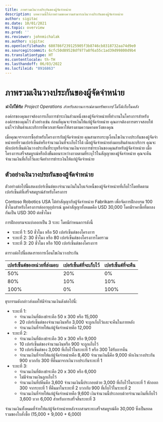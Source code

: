 ```yaml
---
title: ภาพรวมเงินวางประกันของผู้จัดจำหน่าย
description: บทความนี้ให้ภาพรวมของความสามารถเงินวางประกันของผู้จัดจำหน่าย
author: sigitac
ms.date: 10/01/2021
ms.topic: overview
ms.prod: ''
ms.reviewer: johnmichalak
ms.author: sigitac
ms.openlocfilehash: 680786f239125905f3b8746cb8318732aa74d9e0
ms.sourcegitcommit: 6cfc50d89528df977a8f6a55c1ad39d99800d9b4
ms.translationtype: HT
ms.contentlocale: th-TH
ms.lasthandoff: 06/03/2022
ms.locfileid: "8916863"
---
```

# <a name="vendor-retention-overview"></a>ภาพรวมเงินวางประกันของผู้จัดจำหน่าย

_**นำไปใช้กับ:** Project Operations สำหรับสถานการณ์ตามทรัพยากร/ไม่ได้เก็บในคลัง_

องค์กรของคุณอาจต้องการเก็บการชำระเงินส่วนหนึ่งของผู้จัดจำหน่ายที่ทำงานในโครงการสำหรับองค์กรของคุณไว้ ตัวอย่างเช่น ก่อนที่คุณจะจ่ายเงินให้แก่ผู้จัดจำหน่าย คุณอาจต้องการตรวจสอบให้แน่ใจว่าสินค้าและบริการที่พวกเขาจัดหาให้ตรงตามความคาดหวังของคุณ

เมื่อคุณเจรจาการซื้อสำหรับโครงการกับผู้จัดจำหน่าย คุณสามารถระบุเงื่อนไขเงินวางประกันของผู้จัดจำหน่ายยที่รวมเปอร์เซ็นต์หรือจำนวนเงินที่จะเก็บไว้ได้ เมื่อผู้จัดจำหน่ายส่งมอบสินค้าและบริการ คุณจะหักเปอร์เซ็นต์เงินวางประกันที่ระบุหรือจำนวนเงินจากการชำระเงินของคุณสำหรับผู้จัดจำหน่าย เมื่อโครงการเสร็จสมบูรณ์หรือถึงขั้นตอนระหว่างกาลตามที่ระบุไว้ในสัญญาของผู้จัดจำหน่าย คุณจะคืนจำนวนเงินที่เก็บไว้และจัดทำการชำระเงินให้แก่ผู้จัดจำหน่าย

## <a name="vendor-retention-example"></a>ตัวอย่างเงินวางประกันของผู้จัดจำหน่าย

ตัวอย่างต่อไปนี้แสดงเปอร์เซ็นต์ของจำนวนเงินในใบแจ้งหนี้ของผู้จัดจำหน่ายที่เก็บไว้โดยยึดตามเปอร์เซ็นต์ที่เสร็จสมบูรณ์สำหรับโครงการ

Contoso Robotics USA ได้ทำสัญญากับผู้จัดจำหน่าย Fabrikam เพื่อจัดการฝึกอบรม 100 ชั่วโมงสำหรับโครงการต่ออายุอุปกรณ์ มูลค่าสัญญาทั้งหมดคือ USD 30,000 โดยมีราคาซื้อที่ตกลงกันเป็น USD 300 ต่อชั่วโมง

การฝึกอบรมจะแบ่งออกเป็น 3 ระยะ โดยมีกำหนดการดังนี้

- ระยะที่ 1: 50 ชั่วโมง หรือ 50 เปอร์เซ็นต์ของโครงการ
- ระยะที่ 2: 30 ชั่วโมง หรือ 80 เปอร์เซ็นต์ของโครงการโดยรวม
- ระยะที่ 3: 20 ชั่วโมง หรือ 100 เปอร์เซ็นต์ของโครงการ

ตารางต่อไปนี้แสดงรายการเงื่อนไขเงินวางประกัน

| **เปอร์เซ็นต์ของหน่วยที่ส่งมอบ** | **เปอร์เซ็นต์ที่จะเก็บไว้** | **เปอร์เซ็นต์ที่จะคืน** |
| --- | --- | --- |
| 50% | 20% | 0% |
| 80% | 10% | 10% |
| 100% | 0% | 100% |

ธุรกรรมดังกล่าวส่งผลให้มีจำนวนเงินดังต่อไปนี้:

- ระยะที่ 1:
  - จำนวนเงินที่ต้องชำระคือ 50 x 300 หรือ 15,000
  - 20 เปอร์เซ็นต์ของจำนวนเงินหรือ 3,000 จะถูกเก็บไว้และจะคืนในภายหลัง
  - จำนวนเงินที่จ่ายให้แก่ผู้จัดจำหน่ายคือ 12,000
- ระยะที่ 2:
  - จำนวนเงินที่ต้องชำระคือ 30 x 300 หรือ 9,000
  - 10 เปอร์เซ็นต์ของจำนวนเงินหรือ 900 จะถูกเก็บไว้
  - 10 เปอร์เซ็นต์ของ 3,000 ที่เก็บไว้ในระยะที่ 1 หรือ 300 ได้รับการคืน
  - จำนวนเงินที่จ่ายให้แก่ผู้จัดจำหน่ายคือ 8,400 จำนวนเงินนี้คือ 9,000 หักเงินวางประกัน 900 บวกกับ 300 ที่คืนมาจากเงินวางประกันระยะที่ 1
- ระยะที่ 3:
  - จำนวนเงินที่ต้องชำระคือ 20 x 300 หรือ 6,000
  - ไม่มีจำนวนเงินถูกเก็บไว้
  - จำนวนเงินที่ปคืนคือ 3,600 จำนวนเงินนี้ประกอบด้วย 3,000 ที่เก็บไว้ในระยะที่ 1 หักออก 300 จากระยะที่ 1 ที่คืนมาในระยะที่ 2 บวกกับ 900 ที่เก็บไว้ในระยะที่ 2
  - จำนวนเงินที่จ่ายให้แก่ผู้จัดจำหน่ายคือ 9,600 เงินจำนวนนี้ประกอบด้วยจำนวนเงินที่เก็บไว้ 3,600 บวก 6,000 สำหรับการเสร็จสิ้นระยะที่ 3

จำนวนเงินทั้งหมดที่จ่ายให้แก่ผู้จัดจำหน่ายหลังจากสามระยะเสร็จสมบูรณ์คือ 30,000 ซึ่งเป็นยอดรวมของใบสั่งซื้อ (15,000 + 9,000 + 6,000)
